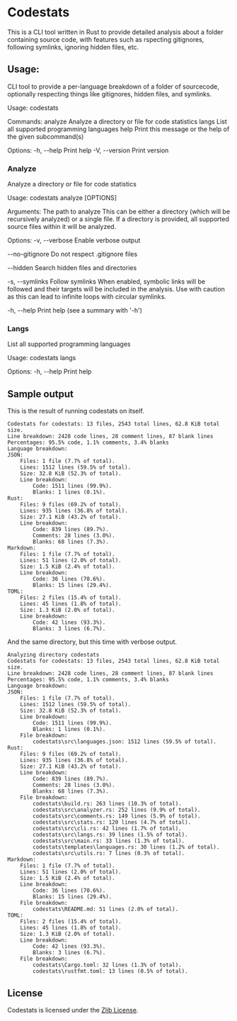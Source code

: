# Codestats
This is a CLI tool written in Rust to provide detailed analysis about a folder containing source code, with features such as rspecting gitignores, following symlinks, ignoring hidden files, etc.

## Usage:
CLI tool to provide a per-language breakdown of a folder of sourcecode, optionally respecting things like gitignores, hidden files, and symlinks.

Usage: codestats <COMMAND>

Commands:
  analyze  Analyze a directory or file for code statistics
  langs    List all supported programming languages
  help     Print this message or the help of the given subcommand(s)

Options:
  -h, --help     Print help
  -V, --version  Print version

### Analyze
Analyze a directory or file for code statistics

Usage: codestats analyze [OPTIONS] <PATH>

Arguments:
  <PATH>
    The path to analyze
    This can be either a directory (which will be recursively analyzed) or a single file. If a directory is provided, all supported source files within it will be analyzed.

Options:
  -v, --verbose
    Enable verbose output

  --no-gitignore
    Do not respect .gitignore files

  --hidden
    Search hidden files and directories

  -s, --symlinks
    Follow symlinks
    When enabled, symbolic links will be followed and their targets will be included in the analysis. Use with caution as this can lead to infinite loops with circular symlinks.

  -h, --help
    Print help (see a summary with '-h')

### Langs
List all supported programming languages

Usage: codestats langs

Options:
  -h, --help  Print help

## Sample output
This is the result of running codestats on itself.

```
Codestats for codestats: 13 files, 2543 total lines, 62.8 KiB total size.
Line breakdown: 2428 code lines, 28 comment lines, 87 blank lines
Percentages: 95.5% code, 1.1% comments, 3.4% blanks
Language breakdown:
JSON:
	Files: 1 file (7.7% of total).
	Lines: 1512 lines (59.5% of total).
	Size: 32.8 KiB (52.3% of total).
	Line breakdown:
		Code: 1511 lines (99.9%).
		Blanks: 1 lines (0.1%).
Rust:
	Files: 9 files (69.2% of total).
	Lines: 935 lines (36.8% of total).
	Size: 27.1 KiB (43.2% of total).
	Line breakdown:
		Code: 839 lines (89.7%).
		Comments: 28 lines (3.0%).
		Blanks: 68 lines (7.3%).
Markdown:
	Files: 1 file (7.7% of total).
	Lines: 51 lines (2.0% of total).
	Size: 1.5 KiB (2.4% of total).
	Line breakdown:
		Code: 36 lines (70.6%).
		Blanks: 15 lines (29.4%).
TOML:
	Files: 2 files (15.4% of total).
	Lines: 45 lines (1.8% of total).
	Size: 1.3 KiB (2.0% of total).
	Line breakdown:
		Code: 42 lines (93.3%).
		Blanks: 3 lines (6.7%).
```

And the same directory, but this time with verbose output.

```
Analyzing directory codestats
Codestats for codestats: 13 files, 2543 total lines, 62.8 KiB total size.
Line breakdown: 2428 code lines, 28 comment lines, 87 blank lines
Percentages: 95.5% code, 1.1% comments, 3.4% blanks
Language breakdown:
JSON:
	Files: 1 file (7.7% of total).
	Lines: 1512 lines (59.5% of total).
	Size: 32.8 KiB (52.3% of total).
	Line breakdown:
		Code: 1511 lines (99.9%).
		Blanks: 1 lines (0.1%).
	File breakdown:
		codestats\src\languages.json: 1512 lines (59.5% of total).
Rust:
	Files: 9 files (69.2% of total).
	Lines: 935 lines (36.8% of total).
	Size: 27.1 KiB (43.2% of total).
	Line breakdown:
		Code: 839 lines (89.7%).
		Comments: 28 lines (3.0%).
		Blanks: 68 lines (7.3%).
	File breakdown:
		codestats\build.rs: 263 lines (10.3% of total).
		codestats\src\analyzer.rs: 252 lines (9.9% of total).
		codestats\src\comments.rs: 149 lines (5.9% of total).
		codestats\src\stats.rs: 120 lines (4.7% of total).
		codestats\src\cli.rs: 42 lines (1.7% of total).
		codestats\src\langs.rs: 39 lines (1.5% of total).
		codestats\src\main.rs: 33 lines (1.3% of total).
		codestats\templates\languages.rs: 30 lines (1.2% of total).
		codestats\src\utils.rs: 7 lines (0.3% of total).
Markdown:
	Files: 1 file (7.7% of total).
	Lines: 51 lines (2.0% of total).
	Size: 1.5 KiB (2.4% of total).
	Line breakdown:
		Code: 36 lines (70.6%).
		Blanks: 15 lines (29.4%).
	File breakdown:
		codestats\README.md: 51 lines (2.0% of total).
TOML:
	Files: 2 files (15.4% of total).
	Lines: 45 lines (1.8% of total).
	Size: 1.3 KiB (2.0% of total).
	Line breakdown:
		Code: 42 lines (93.3%).
		Blanks: 3 lines (6.7%).
	File breakdown:
		codestats\Cargo.toml: 32 lines (1.3% of total).
		codestats\rustfmt.toml: 13 lines (0.5% of total).
```

## License
Codestats is licensed under the [Zlib License](LICENSE).

